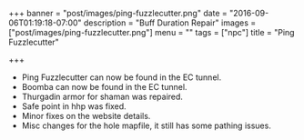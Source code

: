 +++
banner = "post/images/ping-fuzzlecutter.png"
date = "2016-09-06T01:19:18-07:00"
description = "Buff Duration Repair"
images = ["post/images/ping-fuzzlecutter.png"]
menu = ""
tags = ["npc"]
title = "Ping Fuzzlecutter"

+++
* Ping Fuzzlecutter can now be found in the EC tunnel.
* Boomba can now be found in the EC tunnel.
* Thurgadin armor for shaman was repaired.
* Safe point in hhp was fixed.
* Minor fixes on the website details.
* Misc changes for the hole mapfile, it still has some pathing issues.
<!--more-->